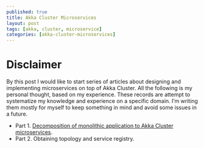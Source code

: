 ```yaml
---
published: true
title: Akka Cluster Microservices
layout: post
tags: [akka, cluster, microservice]
categories: [akka-cluster-microservices]
---
```

# Disclaimer

By this post I would like to start series of articles about designing and implementing microservices on top of Akka Cluster. All the following is my personal thought, based on my experience. These records are attempt to systematize my knowledge and experience on a specific domain. I’m writing them mostly for myself to keep something in mind and avoid some issues in a future.

* Part 1. [Decomposition of monolithic application to Akka Cluster microservices](/akka-cluster-microservices/2016/01/31/decomposition-of-monolithic-application-to-akka-cluster-microservices.html).
* Part 2. Obtaining topology and service registry.
